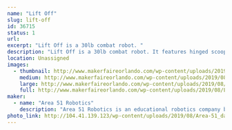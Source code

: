 ```yaml
---
name: "Lift Off"
slug: lift-off
id: 36715
status: 1
url: 
excerpt: "Lift Off is a 30lb combat robot. "
description: "Lift Off is a 30lb combat robot. It features hinged scooplets / dustpan wedge and a lifting arm. "
location: Unassigned
images:
  - thumbnail: http://www.makerfaireorlando.com/wp-content/uploads/2019/08/LiftOff.png
    medium: http://www.makerfaireorlando.com/wp-content/uploads/2019/08/LiftOff.png
    large: http://www.makerfaireorlando.com/wp-content/uploads/2019/08/LiftOff.png
    full: http://www.makerfaireorlando.com/wp-content/uploads/2019/08/LiftOff.png
maker:
  - name: "Area 51 Robotics"
    description: "Area 51 Robotics is an educational robotics company based out of Los Angeles. We develop digital curriculum and work with students, teams and schools."
photo_link: http://104.41.139.123/wp-content/uploads/2019/08/Area-51_dark_240.jpeg
---
```

